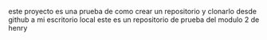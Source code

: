 este proyecto es una prueba de como crear un repositorio y clonarlo desde github a mi escritorio local 
este es un repositorio de prueba del modulo 2 de henry
